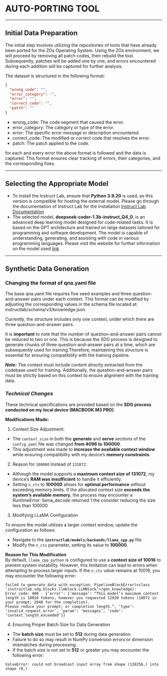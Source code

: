 # **AUTO-PORTING TOOL**
***
## **Initial Data Preparation**
The initial step involves utilizing the repositories of tools that have already been ported for the ZOs Operating System. Using the ZOs environment, we will proceed by removing all patch codes, then rebuild the tool. Subsequently, patches will be added one by one, and errors encountered during each addition will be captured for further analysis.

The dataset is structured in the following format:
```json
{
  "wrong_code": "",
  "error_category": "",
  "error": "",
  "correct_code": "",
  "patch": ""
}
```

* wrong_code: The code segment that caused the error.
* error_category: The category or type of the error.
* error: The specific error message or description encountered.
* correct_code: The modified or correct code that resolves the error.
* patch: The patch applied to the code.
  
for each and every error the above format is followed and the data is captured.
This format ensures clear tracking of errors, their categories, and the corresponding fixes.
***
## **Selecting the Appropriate Model**
* To install the Instruct Lab, ensure that **Python 3.9.20** is used, as this version is compatible for hosting the external model.
  Please go through the documentation of Instruct Lab for the installation [Instruct Lab Documentation](https://docs.instructlab.ai/)
* The selected model, **deepseek-coder-1.3b-instruct_Q4_0**, is an advanced deep learning model designed for code-related tasks. It is based on the GPT architecture and trained on large datasets tailored for programming and software development. The model is capable of understanding, generating, and assisting with code in various programming languages.
  Please visit the website for further information on the model used [link](https://huggingface.co/TheBloke/deepseek-coder-1.3b-instruct-GGUF)
***
## **Synthetic Data Generation**
### **Changing the format of qna.yaml file**
The base qna.yaml file requires five seed examples and three question-and-answer pairs under each context.
This format can be modified by adjusting the corresponding values in the schema file located at:
instructlab/schema/v3/knowledge.json.

Currently, the structure includes only one context, under which there are three question-and-answer pairs.

It is **important** to note that the number of question-and-answer pairs cannot be reduced to two or one. This is because the SDG process is designed to generate chunks of three question-and-answer pairs at a time, which are subsequently used for training.Therefore, maintaining this structure is essential for ensuring compatibility with the training pipeline.

***Note:*** The context must include content directly extracted from the codebase used for training. Additionally, the question-and-answer pairs must be strictly based on this context to ensure alignment with the training data.

### ***Technical Changes***
These technical specifications are provided based on the **SDG process conducted on my local device (MACBOOK M3 PRO)**.

**Modifications Made:**	
1. Context Size Adjustment:
- The `context_size` in both the **generate** and **serve** sections of the `config.yaml` file was changed **from 4096 to 100000**.
- This adjustment was made to **increase the available context window** while ensuring compatibility with my device’s **memory constraints**.

2. Reason for `100000` Instead of `131072`:
- Although the model supports a **maximum context size of 131072**, my device’s **RAM was insufficient** to handle it efficiently.
- Setting `n_ctx` to **100000** allows for **optimal performance** without exceeding memory limits. If the allocated context size **exceeds the system’s available memory**, the process may encounter a RuntimeError: llama_decode returned 1 the consider reducing the size less than 100000

3. Modifying LLaMA Configuration  

  To ensure the model utilizes a larger context window, update the configuration as follows:  

- Navigate to the **`instructlab/models/backends/llama_cpp.py`** file.  
- Modify the `n_ctx` parameter, setting its value to **100000**.  

 **Reason for This Modification**  
By default, `llama_cpp_python` is configured to use a **context size of 10016** to prevent system instability. However, this limitation can lead to errors when attempting to process larger inputs. If the `n_ctx` value remains at 10016, you may encounter the following error:  
```
failed to generate data with exception: PipelineBlockError(<class ‘instructlab.sdg.blocks.llmblock.LLMBlock’>/gen_knowledge):
Error code: 400 - {‘error’: {‘message’: “This model’s maximum context length is 10016 tokens, however you requested 12920 tokens (10872 in your prompt; 2048 for the completion).
Please reduce your prompt; or completion length.”, ‘type’: ‘invalid_request_error’, ‘param’: ‘messages’, ‘code’: ‘context_length_exceeded’}}
```
4. Ensuring Proper Batch Size for Data Generation
- The **batch size** must be set to **512** during data generation.
- Failure to do so may result in NumPy conversion errors or dimension mismatches during processing.
- If the batch size is not set to **512** or greater you may encounter the following error:
```
ValueError: could not broadcast input array from shape (128256,) into shape (0,)
```
